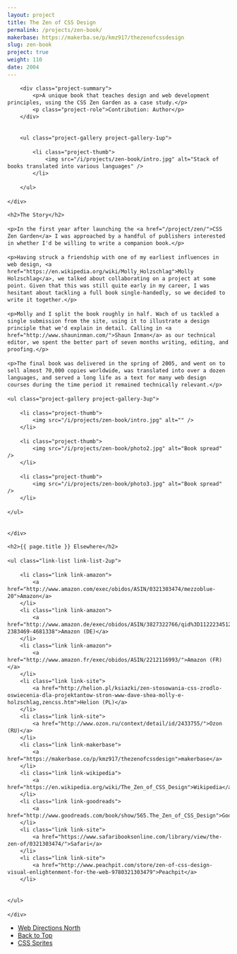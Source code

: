 ```yaml
---
layout: project
title: The Zen of CSS Design
permalink: /projects/zen-book/
makerbase: https://makerba.se/p/kmz917/thezenofcssdesign
slug: zen-book
project: true
weight: 110
date: 2004
---
```


<section id="summary" class="project-section">
	<div class="wrap">

		<div class="project-summary">
			<p>A unique book that teaches design and web development principles, using the CSS Zen Garden as a case study.</p>
			<p class="project-role">Contribution: Author</p>
		</div>


		<ul class="project-gallery project-gallery-1up">

			<li class="project-thumb">
				<img src="/i/projects/zen-book/intro.jpg" alt="Stack of books translated into various languages" />
			</li>

		</ul>

	</div>
</section>


<section id="story" class="project-section project-story">
	<div class="wrap">

	<h2>The Story</h2>

	<p>In the first year after launching the <a href="/project/zen/">CSS Zen Garden</a> I was approached by a handful of publishers interested in whether I'd be willing to write a companion book.</p>

	<p>Having struck a friendship with one of my earliest influences in web design, <a href="https://en.wikipedia.org/wiki/Molly_Holzschlag">Molly Holzschlag</a>, we talked about collaborating on a project at some point. Given that this was still quite early in my career, I was hesitant about tackling a full book single-handedly, so we decided to write it together.</p>

	<p>Molly and I split the book roughly in half. Wach of us tackled a single submission from the site, using it to illustrate a design principle that we'd explain in detail. Calling in <a href="http://www.shauninman.com/">Shaun Inman</a> as our technical editor, we spent the better part of seven months writing, editing, and proofing.</p>

	<p>The final book was delivered in the spring of 2005, and went on to sell almost 70,000 copies worldwide, was translated into over a dozen languages, and served a long life as a text for many web design courses during the time period it remained technically relevant.</p>

	<ul class="project-gallery project-gallery-3up">

		<li class="project-thumb">
			<img src="/i/projects/zen-book/intro.jpg" alt="" />
		</li>

		<li class="project-thumb">
			<img src="/i/projects/zen-book/photo2.jpg" alt="Book spread" />
		</li>

		<li class="project-thumb">
			<img src="/i/projects/zen-book/photo3.jpg" alt="Book spread" />
		</li>

	</ul>


	</div>
</section>


<section id="elsewhere" class="project-section project-elsewhere">
	<div class="wrap">

	<h2>{{ page.title }} Elsewhere</h2>

	<ul class="link-list link-list-2up">

		<li class="link link-amazon">
			<a href="http://www.amazon.com/exec/obidos/ASIN/0321303474/mezzoblue-20">Amazon</a>
		</li>
		<li class="link link-amazon">
			<a href="http://www.amazon.de/exec/obidos/ASIN/3827322766/qid%3D1122234512/028-2383469-4681338">Amazon (DE)</a>
		</li>
		<li class="link link-amazon">
			<a href="http://www.amazon.fr/exec/obidos/ASIN/2212116993/">Amazon (FR)</a>
		</li>
		<li class="link link-site">
			<a href="http://helion.pl/ksiazki/zen-stosowania-css-zrodlo-oswiecenia-dla-projektantow-stron-www-dave-shea-molly-e-holzschlag,zencss.htm">Helion (PL)</a>
		</li>
		<li class="link link-site">
			<a href="http://www.ozon.ru/context/detail/id/2433755/">Ozon (RU)</a>
		</li>
		<li class="link link-makerbase">
			<a href="https://makerbase.co/p/kmz917/thezenofcssdesign">makerbase</a>
		</li>
		<li class="link link-wikipedia">
			<a href="https://en.wikipedia.org/wiki/The_Zen_of_CSS_Design">Wikipedia</a>
		</li>
		<li class="link link-goodreads">
			<a href="http://www.goodreads.com/book/show/565.The_Zen_of_CSS_Design">Goodreads</a>
		</li>
		<li class="link link-site">
			<a href="https://www.safaribooksonline.com/library/view/the-zen-of/0321303474/">Safari</a>
		</li>
		<li class="link link-site">
			<a href="http://www.peachpit.com/store/zen-of-css-design-visual-enlightenment-for-the-web-9780321303479">Peachpit</a>
		</li>


	</ul>

	</div>
</section>


<section class="project-nav">
	<ul>
		<li class="project-prev">
			<a href="/projects/wdn/" class="link">
				Web Directions North
			</a>
		</li>
		<li class="project-top">
			<a href="#top" class="link">
				Back to Top
			</a>
		</li>
		<li class="project-next">
			<a href="/projects/css-sprites/" class="link">
				CSS Sprites
			</a>
		</li>
	</ul>
</section>
